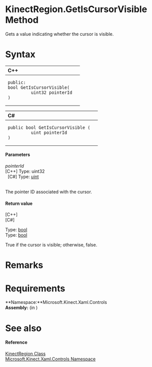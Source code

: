 KinectRegion.GetIsCursorVisible Method  
======================================  

Gets a value indicating whether the cursor is visible. <span id="syntaxSection"></span>

Syntax  
======  

<table>
<colgroup>
<col width="100%" />
</colgroup>
<thead>
<tr class="header">
<th align="left">C++</th>
</tr>
</thead>
<tbody>
<tr class="odd">
<td align="left"><pre><code>public:  
bool GetIsCursorVisible(  
         uint32 pointerId  
)</code></pre></td>
</tr>
</tbody>
</table>

<table>
<colgroup>
<col width="100%" />
</colgroup>
<thead>
<tr class="header">
<th align="left">C#</th>
</tr>
</thead>
<tbody>
<tr class="odd">
<td align="left"><pre><code>public bool GetIsCursorVisible (  
         uint pointerId  
)</code></pre></td>
</tr>
</tbody>
</table>

<span id="ID4EG"></span>
#### Parameters  

*pointerId*    
[C++] Type: uint32  
  [C\#] Type: [uint](http://msdn.microsoft.com/en-us/library/system.uint32.aspx)  
   

The pointer ID associated with the cursor.  

<span id="ID4EQ"></span>
#### Return value  

[C++]   
 [C\#]   

Type: [bool](http://msdn.microsoft.com/en-us/library/hh755815.aspx)  
Type: [bool](http://msdn.microsoft.com/en-us/library/system.boolean.aspx)  

True if the cursor is visible; otherwise, false.  

<span id="remarks"></span>

Remarks  
=======  

<span id="requirements"></span>

Requirements  
============  

**Namespace:**Microsoft.Kinect.Xaml.Controls  
**Assembly:** (in )  

<span id="ID4EGB"></span>

See also  
========  

<span id="ID4EIB"></span>
#### Reference  

[KinectRegion Class](../../KinectRegion_Class.md)  
 [Microsoft.Kinect.Xaml.Controls Namespace](../../../Kinect.Xaml.Controls.md)  



<!--Please do not edit the data in the comment block below.-->
<!--
TOCTitle : GetIsCursorVisible Method
RLTitle : KinectRegion.GetIsCursorVisible Method
KeywordK : GetIsCursorVisible method
KeywordK : KinectRegion.GetIsCursorVisible method
KeywordF : Microsoft.Kinect.Xaml.Controls.KinectRegion.GetIsCursorVisible
KeywordF : KinectRegion.GetIsCursorVisible
KeywordF : GetIsCursorVisible
KeywordF : Microsoft.Kinect.Xaml.Controls.KinectRegion.GetIsCursorVisible(System.UInt32)
KeywordA : M:Microsoft.Kinect.Xaml.Controls.KinectRegion.GetIsCursorVisible(System.UInt32)
AssetID : M:Microsoft.Kinect.Xaml.Controls.KinectRegion.GetIsCursorVisible(System.UInt32)
Locale : en-us
CommunityContent : 1
APIType : Managed
APILocation : 
APIName : Microsoft.Kinect.Xaml.Controls.KinectRegion.GetIsCursorVisible
TargetOS : Windows
TopicType : kbSyntax
DevLang : VB
DevLang : CSharp
DevLang : JavaScript
DevLang : C++
DocSet : K4Wv2
ProjType : K4Wv2Proj
Technology : Kinect for Windows
Product : Kinect for Windows SDK v2
productversion : 20
-->
